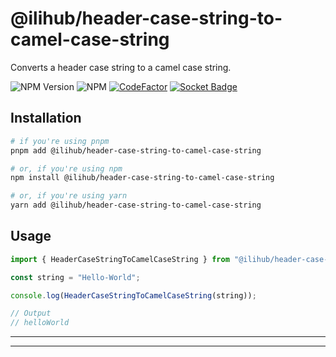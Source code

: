 # @ilihub/header-case-string-to-camel-case-string

Converts a header case string to a camel case string.

![NPM Version](https://img.shields.io/npm/v/%40ilihub%2Fheader-case-string-to-camel-case-string?color=33cd56&logo=npm)
![NPM](https://img.shields.io/npm/l/%40ilihub%2Fheader-case-string-to-camel-case-string)
[![CodeFactor](https://www.codefactor.io/repository/github/ilihub/npm/badge)](https://www.codefactor.io/repository/github/ilihub/npm)
[![Socket Badge](https://socket.dev/api/badge/npm/package/@ilihub/header-case-string-to-camel-case-string)](https://socket.dev/npm/package/@ilihub/header-case-string-to-camel-case-string)

## Installation

```bash
# if you're using pnpm
pnpm add @ilihub/header-case-string-to-camel-case-string

# or, if you're using npm
npm install @ilihub/header-case-string-to-camel-case-string

# or, if you're using yarn
yarn add @ilihub/header-case-string-to-camel-case-string
```

## Usage

```javascript
import { HeaderCaseStringToCamelCaseString } from "@ilihub/header-case-string-to-camel-case-string";

const string = "Hello-World";

console.log(HeaderCaseStringToCamelCaseString(string));

// Output
// helloWorld
```

---

<!-- sponsors_and_backers_section_start -->

<!-- sponsors_and_backers_section_end -->

---
